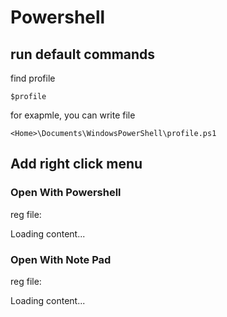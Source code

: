 # Powershell


## run default commands

find profile
```
$profile
```

for exapmle, you can write file
```
<Home>\Documents\WindowsPowerShell\profile.ps1
```


## Add right click menu 


### Open With Powershell

reg file:
<div class="load_as_code_session" data-url="OpenWithPowerShell.reg">
  Loading content...
</div>

### Open With Note Pad

reg file:

<div class="load_as_code_session" data-url="OpenWithNotePad.reg">
  Loading content...
</div>

<script src="{{ '/assets/js/LoadAsCodeSession.js' | relative_url }}"></script>